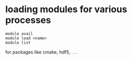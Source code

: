 # loading modules for various processes

```b
module avail
module load <name>
module list
```

for packages like cmake, hdf5, . . .
